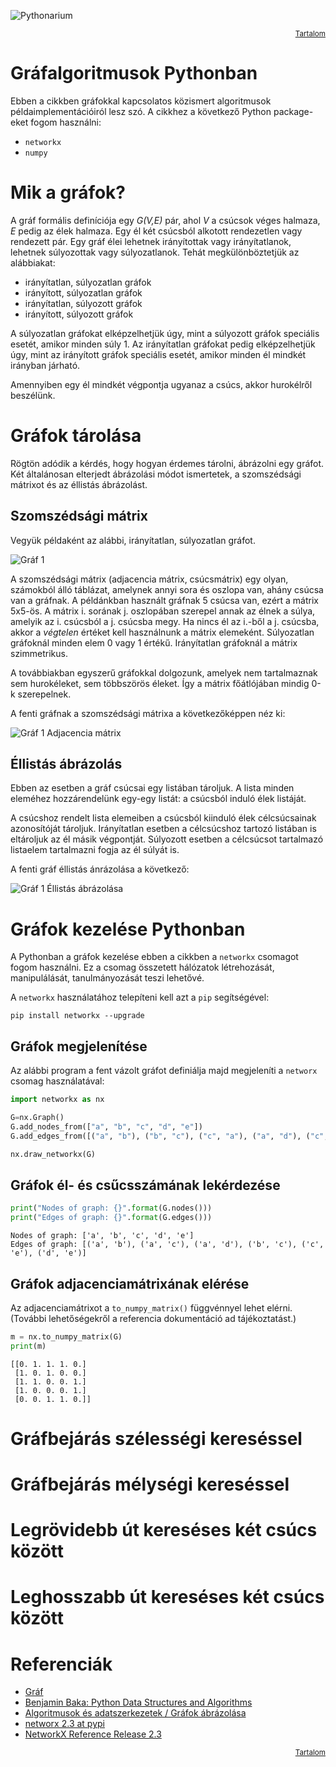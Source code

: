 ![Pythonarium](../../PythonariumLogo.png)

<p align="right"><sup><a href="README.md">Tartalom</a></sup></p>

# Gráfalgoritmusok Pythonban

Ebben a cikkben gráfokkal kapcsolatos közismert algoritmusok példaimplementációiról lesz szó. A cikkhez a következő Python package-eket fogom használni:
- `networkx`
- `numpy`

# Mik a gráfok?

A gráf formális definíciója egy *G(V,E)* pár, ahol *V* a csúcsok véges halmaza, *E* pedig az élek halmaza. Egy él két csúcsból alkotott rendezetlen vagy rendezett pár. Egy gráf élei lehetnek irányítottak vagy irányítatlanok, lehetnek súlyozottak vagy súlyozatlanok. Tehát megkülönböztetjük az alábbiakat:
- irányítatlan, súlyozatlan gráfok
- irányított, súlyozatlan gráfok
- irányítatlan, súlyozott gráfok
- irányított, súlyozott gráfok

A súlyozatlan gráfokat elképzelhetjük úgy, mint a súlyozott gráfok speciális esetét, amikor minden súly 1. Az irányítatlan gráfokat pedig elképzelhetjük úgy, mint az irányított gráfok speciális esetét, amikor minden él mindkét irányban járható.

Amennyiben egy él mindkét végpontja ugyanaz a csúcs, akkor hurokélről beszélünk.

# Gráfok tárolása

Rögtön adódik a kérdés, hogy hogyan érdemes tárolni, ábrázolni egy gráfot. Két általánosan elterjedt ábrázolási módot ismertetek, a szomszédsági mátrixot és az éllistás ábrázolást.

## Szomszédsági mátrix

Vegyük példaként az alábbi, irányítatlan, súlyozatlan gráfot.

![Gráf 1](./assets/graph1.png "Gráf 1")

A szomszédsági mátrix (adjacencia mátrix, csúcsmátrix) egy olyan, számokból álló táblázat, amelynek annyi sora és oszlopa van, ahány csúcsa van a gráfnak. A példánkban használt gráfnak 5 csúcsa van, ezért a mátrix 5x5-ös. A mátrix i. sorának j. oszlopában szerepel annak az élnek a súlya, amelyik az i. csúcsból a j. csúcsba megy. Ha nincs él az i.-ből a j. csúcsba, akkor a *végtelen* értéket kell használnunk a mátrix elemeként. Súlyozatlan gráfoknál minden elem 0 vagy 1 értékű. Irányítatlan gráfoknál a mátrix szimmetrikus.

A továbbiakban egyszerű gráfokkal dolgozunk, amelyek nem tartalmaznak sem hurokéleket, sem többszörös éleket. Így a mátrix főátlójában mindig 0-k szerepelnek. 

A fenti gráfnak a szomszédsági mátrixa a következőképpen néz ki:

![Gráf 1 Adjacencia mátrix](./assets/graph1_adjacency_matrix.png "Gráf 1 Adjacencia mátrix")

## Éllistás ábrázolás

Ebben az esetben a gráf csúcsai egy listában tároljuk. A lista minden eleméhez hozzárendelünk egy-egy listát: a csúcsból induló élek listáját.

A csúcshoz rendelt lista elemeiben a csúcsból kiinduló élek célcsúcsainak azonosítóját tároljuk. Irányítatlan esetben a célcsúcshoz tartozó listában is eltároljuk az él másik végpontját. Súlyozott esetben a célcsúcsot tartalmazó listaelem tartalmazni fogja az él súlyát is.

A fenti gráf éllistás ánrázolása a következő:

![Gráf 1 Éllistás ábrázolása](./assets/graph1_edge_list.png "Gráf 1 Éllistás ábrázolása")

# Gráfok kezelése Pythonban

A Pythonban a gráfok kezelése ebben a cikkben a `networkx` csomagot fogom használni. Ez a csomag összetett hálózatok létrehozását, manipulálását, tanulmányozását teszi lehetővé.

A `networkx` használatához telepíteni kell azt a `pip` segítségével:

```
pip install networkx --upgrade
```

## Gráfok megjelenítése

Az alábbi program a fent vázolt gráfot definiálja majd megjeleníti a `networx` csomag használatával:

```python
import networkx as nx

G=nx.Graph()
G.add_nodes_from(["a", "b", "c", "d", "e"])
G.add_edges_from([("a", "b"), ("b", "c"), ("c", "a"), ("a", "d"), ("c", "e"), ("d", "e")])

nx.draw_networkx(G)
```

## Gráfok él- és csűcsszámának lekérdezése

```python
print("Nodes of graph: {}".format(G.nodes()))
print("Edges of graph: {}".format(G.edges()))
```

```
Nodes of graph: ['a', 'b', 'c', 'd', 'e']
Edges of graph: [('a', 'b'), ('a', 'c'), ('a', 'd'), ('b', 'c'), ('c', 'e'), ('d', 'e')]
```

## Gráfok adjacenciamátrixának elérése

Az adjacenciamátrixot a `to_numpy_matrix()` függvénnyel lehet elérni. (További lehetőségekről a referencia dokumentáció ad tájékoztatást.)

```python
m = nx.to_numpy_matrix(G)
print(m)
```

```
[[0. 1. 1. 1. 0.]
 [1. 0. 1. 0. 0.]
 [1. 1. 0. 0. 1.]
 [1. 0. 0. 0. 1.]
 [0. 0. 1. 1. 0.]]
```

# Gráfbejárás szélességi kereséssel

# Gráfbejárás mélységi kereséssel

# Legrövidebb út kereséses két csúcs között

# Leghosszabb út kereséses két csúcs között

# Referenciák

- [Gráf](https://hu.wikipedia.org/wiki/Gráf)
- [Benjamin Baka: Python Data Structures and Algorithms](https://www.amazon.com/Python-Data-Structures-Algorithms-application-ebook/dp/B01IF7NLM8)
- [Algoritmusok és adatszerkezetek / Gráfok ábrázolása](http://tamop412.elte.hu/tananyagok/algoritmusok/lecke23_lap1.html)
- [networx 2.3 at pypi](https://pypi.org/project/networkx/2.3/)
- [NetworkX Reference Release 2.3](https://networkx.github.io/documentation/stable/_downloads/networkx_reference.pdf)

<p align="right"><sup><a href="README.md">Tartalom</a></sup></p>
